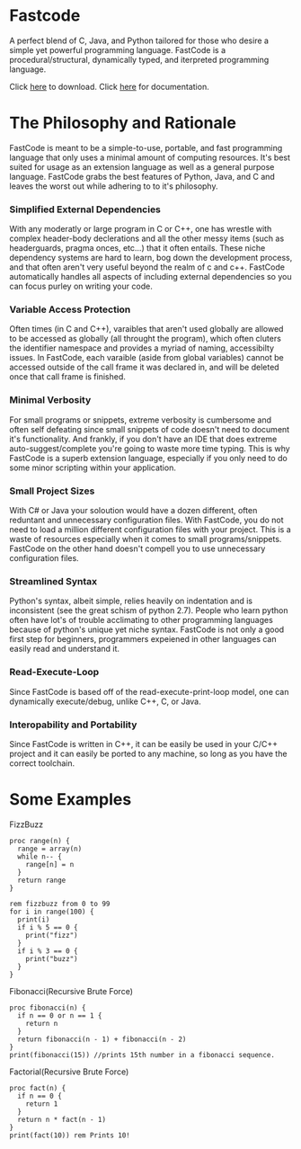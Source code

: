 # Fastcode
A perfect blend of C, Java, and Python tailored for those who desire a simple yet powerful programming language. FastCode is a procedural/structural, dynamically typed, and iterpreted programming language. 

Click [here](https://github.com/TheRealMichaelWang/fastcode/raw/main/fastcode.exe) to download.
Click [here](https://github.com/TheRealMichaelWang/fastcode/wiki) for documentation.


# The Philosophy and Rationale
FastCode is meant to be a simple-to-use, portable, and fast programming language that only uses a minimal amount of computing resources. It's best suited for usage as an extension language as well as a general purpose language. FastCode grabs the best features of Python, Java, and C and leaves the worst out while adhering to to it's philosophy.
### Simplified External Dependencies
With any moderatly or large program in C or C++, one has wrestle with complex header-body declerations and all the other messy items (such as headerguards, pragma onces, etc...) that it often entails. These niche dependency systems are hard to learn, bog down the development process, and that often aren't very useful beyond the realm of c and c++.  FastCode automatically handles all aspects of including external dependencies so you can focus purley on writing your code. 
### Variable Access Protection
Often times (in C and C++), varaibles that aren't used globally are allowed to be accessed as globally (all throught the program), which often cluters the identifier namespace and provides a myriad of naming, accessibilty issues. In FastCode, each varaible (aside from global variables) cannot be accessed outside of the call frame it was declared in, and will be deleted once that call frame is finished. 
### Minimal Verbosity
For small programs or snippets, extreme verbosity is cumbersome and often self defeating since small snippets of code doesn't need to document it's functionality. And frankly, if you don't have an IDE that does extreme auto-suggest/complete you're going to waste more time typing. This is why FastCode is a superb extension language, especially if you only need to do some minor scripting within your application.
### Small Project Sizes
With C# or Java your soloution would have a dozen different, often reduntant and unnecessary configuration files. With FastCode, you do not need to load a million different configuration files with your project. This is a waste of resources especially when it comes to small programs/snippets. FastCode on the other hand doesn't compell you to use unnecessary configuration files.
### Streamlined Syntax
Python's syntax, albeit simple, relies heavily on indentation and is inconsistent (see the great schism of python 2.7). People who learn python often have lot's of trouble acclimating to other programming languages because of python's unique yet niche syntax. FastCode is not only a good first step for beginners, programmers expeiened in other languages can easily read and understand it. 
### Read-Execute-Loop
Since FastCode is based off of the read-execute-print-loop model, one can dynamically execute/debug, unlike C++, C, or Java. 
### Interopability and Portability
Since FastCode is written in C++, it can be easily be used in your C/C++ project and it can easily be ported to any machine, so long as you have the correct toolchain. 

# Some Examples
FizzBuzz
```
proc range(n) {
  range = array(n)
  while n-- {
    range[n] = n
  }
  return range
}

rem fizzbuzz from 0 to 99
for i in range(100) {
  print(i)
  if i % 5 == 0 {
    print("fizz")
  }
  if i % 3 == 0 {
    print("buzz")
  }
}
```
Fibonacci(Recursive Brute Force)
```
proc fibonacci(n) {
  if n == 0 or n == 1 {
    return n
  }
  return fibonacci(n - 1) + fibonacci(n - 2)
}
print(fibonacci(15)) //prints 15th number in a fibonacci sequence.
```
Factorial(Recursive Brute Force)
```
proc fact(n) {
  if n == 0 {
    return 1
  }
  return n * fact(n - 1)
}
print(fact(10)) rem Prints 10!
```
